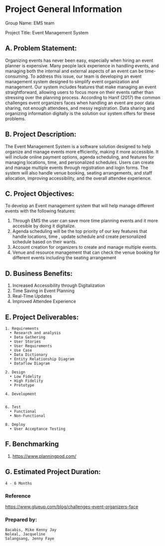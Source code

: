 # Project General Information

Group Name: EMS team

Project Title: Event Management System

## A. Problem Statement:
Organizing events has never been easy, especially when hiring an event planner is expensive. Many people lack experience in handling events, and managing both the internal and external aspects of an event can be  time-consuming. To address this issue, our team is developing an event management system designed to simplify event organization and management. Our system includes features that make managing an event straightforward, allowing users to focus more on their events rather than stressing over the planning process. According to Hanif (2017) the common challenges event organizers faces when handling an event are poor data sharing, not enough attendees, and messy registration. Data sharing and organizing information digitally is the solution our system offers for these problems.

## B. Project Description:
The Event Management System is a software solution designed to help organize and manage events more efficiently, 
making it more accessible. It will include online payment options, agenda scheduling, and features for managing 
locations, time, and personalized schedules. Users can create and manage multiple events through registration 
and login forms. The system will also handle venue booking, seating arrangements, and staff allocation, improving 
accessibility, and the overall attendee experience.

## C. Project Objectives:

To develop an Event management system that will help manage different events with the following features:
1. Through EMS the user can save more time planning events and it more accesible by doing it digitalize.            
2. Agenda scheduling will be the top priority of our key features that handle locations, time , update schedule and create personalized schedule based on their wants.
3. Account creation for organizers to create and manage multiple events.
4. Venue and resource management that can check the venue booking for different events including the seating arrangement

## D. Business Benefits:
1.    Increased Accessibility through Digitalization
2.    Time Saving in Event Planning
3.    Real-Time Updates
4.    Improved Attendee Experience

## E. Project Deliverables:
    1. Requirements
      • Research and analysis
      • Data Gathering
      • User Stories
      • User Requirements
      • Use Case
      • Data Dictionary
      • Entity Relationship Diagram
      • Dataflow Diagram
    
    2. Design
      • Low Fidelity
      • High Fidelity
      • Prototype
    
    4. Development
       
    
    6. Test
      • Functional
      • Non-Functional
    
    8. Deploy
      • User Acceptance Testing

## F. Benchmarking
  1. https://www.planningpod.com/

## G. Estimated Project Duration:
    4 - 6 Months

### Reference
https://www.glueup.com/blog/challenges-event-organizers-face


### Prepared by:
    Bacabis, Mike Kenny Jay
    Noleal, Jacqueline
    Salangsang, Jenny Faye
